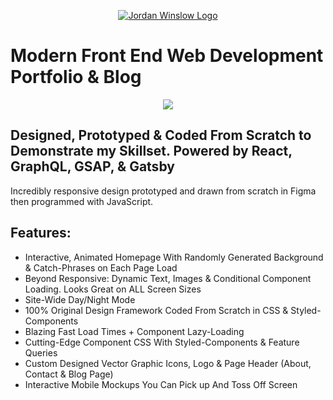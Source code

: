 <p align="center">
  <a href="https://jordans-portfolio.netlify.com/">
    <img alt="Jordan Winslow Logo" src="https://gdurl.com/q7oI" />
  </a>
</p>

# Modern Front End Web Development Portfolio & Blog

<div align="center">
  
![](https://media.giphy.com/media/LmsBGGkd3zo7i3JnpT/giphy.gif)

</div>

## Designed, Prototyped & Coded From Scratch to Demonstrate my Skillset. Powered by React, GraphQL, GSAP, & Gatsby

Incredibly responsive design prototyped and drawn from scratch in Figma then programmed with JavaScript.

## Features:

<ul>
<li>Interactive, Animated Homepage With Randomly Generated Background & Catch-Phrases on Each Page Load</li>
<li>Beyond Responsive: Dynamic Text, Images & Conditional Component Loading. Looks Great on ALL Screen Sizes</li>
<li>Site-Wide Day/Night Mode</li>
<li>100% Original Design Framework Coded From Scratch in CSS & Styled-Components</li>
<li>Blazing Fast Load Times + Component Lazy-Loading</li>
<li>Cutting-Edge Component CSS With Styled-Components & Feature Queries</li>
<li>Custom Designed Vector Graphic Icons, Logo & Page Header (About, Contact & Blog Page)</li>
<li>Interactive Mobile Mockups You Can Pick up And Toss Off Screen</li>
</ul>

